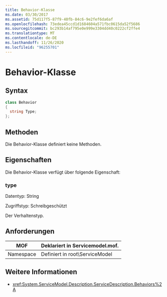 ```yaml
---
title: Behavior-Klasse
ms.date: 03/30/2017
ms.assetid: 75d117f5-87f9-40fb-84c6-9e2fef6da6af
ms.openlocfilehash: 73edea45ccd1d1684604a571fbc0615da52f5686
ms.sourcegitcommit: bc293b14af795e0e999e3304dd40c0222cf2ffe4
ms.translationtype: MT
ms.contentlocale: de-DE
ms.lasthandoff: 11/26/2020
ms.locfileid: "96255701"
---
```

# <a name="behavior-class"></a>Behavior-Klasse

## <a name="syntax"></a>Syntax  
  
```csharp
class Behavior  
{  
  string Type;  
};  
```  
  
## <a name="methods"></a>Methoden  

 Die Behavior-Klasse definiert keine Methoden.  
  
## <a name="properties"></a>Eigenschaften  

 Die Behavior-Klasse verfügt über folgende Eigenschaft:  
  
### <a name="type"></a>type  

 Datentyp: String  
  
 Zugriffstyp: Schreibgeschützt  
  
 Der Verhaltenstyp.  
  
## <a name="requirements"></a>Anforderungen  
  
|MOF|Deklariert in Servicemodel.mof.|  
|---------|-----------------------------------|  
|Namespace|Definiert in root\ServiceModel|  
  
## <a name="see-also"></a>Weitere Informationen

- <xref:System.ServiceModel.Description.ServiceDescription.Behaviors%2A>
